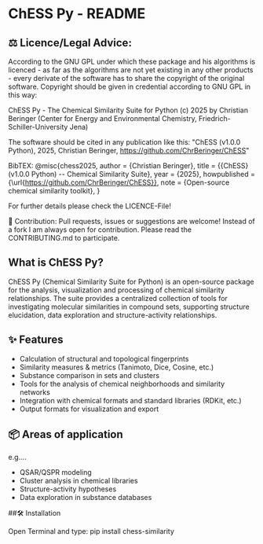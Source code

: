 # ChESS Py - README

## ⚖️ Licence/Legal Advice:
According to the GNU GPL under which these package and his algorithms is licenced - as far as the algorithms are not yet existing in any other products - every derivate of the software has to share the copyright of the original software.
Copyright should be given in credential according to GNU GPL in this way:

ChESS Py - The Chemical Similarity Suite for Python
(c) 2025 by Christian Beringer (Center for Energy and Environmental Chemistry, Friedrich-Schiller-University Jena)

The software should be cited in any publication like this:
"ChESS (v1.0.0 Python), 2025, Christian Beringer, https://github.com/ChrBeringer/ChESS"

BibTEX:
@misc{chess2025,
  author       = {Christian Beringer},
  title        = {{ChESS} (v1.0.0 Python) -- Chemical Similarity Suite},
  year         = {2025},
  howpublished = {\url{https://github.com/ChrBeringer/ChESS}},
  note         = {Open-source chemical similarity toolkit},
}

For further details please check the LICENCE-File!

🤝 Contribution:
Pull requests, issues or suggestions are welcome!
Instead of a fork I am always open for contribution.
Please read the CONTRIBUTING.md to participate.

## What is ChESS Py?
ChESS Py (Chemical Similarity Suite for Python) is an open-source package for the analysis, visualization and processing of chemical similarity relationships. The suite provides a centralized collection of tools for investigating molecular similarities in compound sets, supporting structure elucidation, data exploration and structure-activity relationships.

## ✨ Features
- Calculation of structural and topological fingerprints
- Similarity measures & metrics (Tanimoto, Dice, Cosine, etc.)
- Substance comparison in sets and clusters
- Tools for the analysis of chemical neighborhoods and similarity networks
- Integration with chemical formats and standard libraries (RDKit, etc.)
- Output formats for visualization and export

## 📦 Areas of application
e.g....
- QSAR/QSPR modeling
- Cluster analysis in chemical libraries
- Structure-activity hypotheses
- Data exploration in substance databases


##🛠️ Installation

Open Terminal and type:
 pip install chess-similarity

